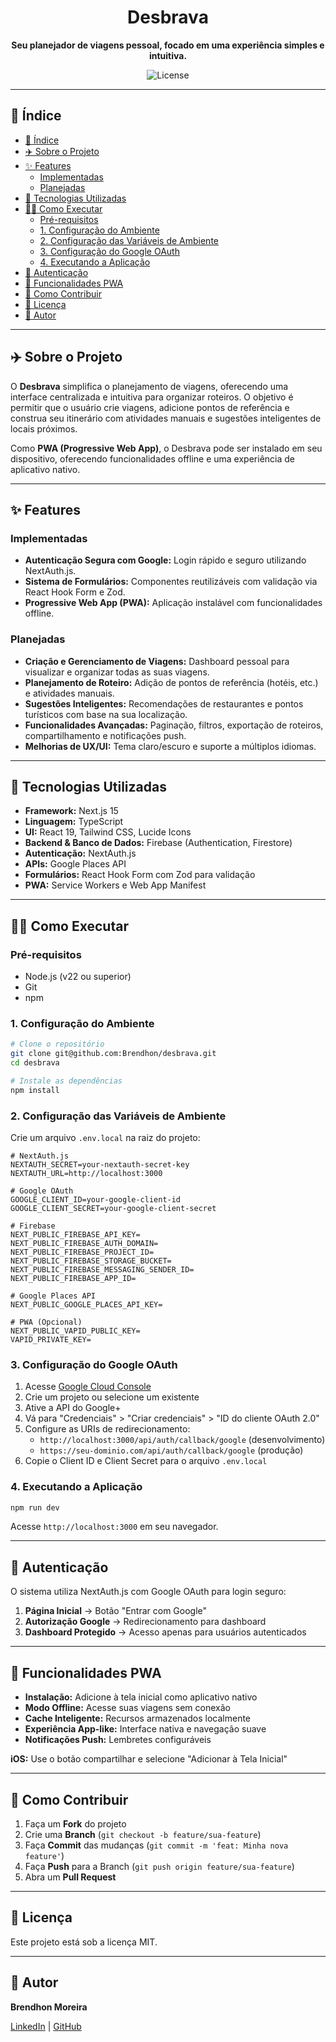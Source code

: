 <h1 align="center">Desbrava</h1>

<p align="center">
  <strong>Seu planejador de viagens pessoal, focado em uma experiência simples e intuitiva.</strong>
</p>

<p align="center">
  <img alt="License" src="https://img.shields.io/badge/license-MIT-blue.svg"/>
</p>

---

## 📜 Índice

- [📜 Índice](#-índice)
- [✈️ Sobre o Projeto](#️-sobre-o-projeto)
- [✨ Features](#-features)
  - [Implementadas](#implementadas)
  - [Planejadas](#planejadas)
- [🚀 Tecnologias Utilizadas](#-tecnologias-utilizadas)
- [👨‍💻 Como Executar](#-como-executar)
  - [Pré-requisitos](#pré-requisitos)
  - [1. Configuração do Ambiente](#1-configuração-do-ambiente)
  - [2. Configuração das Variáveis de Ambiente](#2-configuração-das-variáveis-de-ambiente)
  - [3. Configuração do Google OAuth](#3-configuração-do-google-oauth)
  - [4. Executando a Aplicação](#4-executando-a-aplicação)
- [🔐 Autenticação](#-autenticação)
- [🚀 Funcionalidades PWA](#-funcionalidades-pwa)
- [🤝 Como Contribuir](#-como-contribuir)
- [📝 Licença](#-licença)
- [👥 Autor](#-autor)

---

## ✈️ Sobre o Projeto

O **Desbrava** simplifica o planejamento de viagens, oferecendo uma interface centralizada e intuitiva para organizar roteiros. O objetivo é permitir que o usuário crie viagens, adicione pontos de referência e construa seu itinerário com atividades manuais e sugestões inteligentes de locais próximos.

Como **PWA (Progressive Web App)**, o Desbrava pode ser instalado em seu dispositivo, oferecendo funcionalidades offline e uma experiência de aplicativo nativo.

---

## ✨ Features

### Implementadas

- **Autenticação Segura com Google:** Login rápido e seguro utilizando NextAuth.js.
- **Sistema de Formulários:** Componentes reutilizáveis com validação via React Hook Form e Zod.
- **Progressive Web App (PWA):** Aplicação instalável com funcionalidades offline.

### Planejadas

- **Criação e Gerenciamento de Viagens:** Dashboard pessoal para visualizar e organizar todas as suas viagens.
- **Planejamento de Roteiro:** Adição de pontos de referência (hotéis, etc.) e atividades manuais.
- **Sugestões Inteligentes:** Recomendações de restaurantes e pontos turísticos com base na sua localização.
- **Funcionalidades Avançadas:** Paginação, filtros, exportação de roteiros, compartilhamento e notificações push.
- **Melhorias de UX/UI:** Tema claro/escuro e suporte a múltiplos idiomas.

---

## 🚀 Tecnologias Utilizadas

- **Framework:** Next.js 15
- **Linguagem:** TypeScript
- **UI:** React 19, Tailwind CSS, Lucide Icons
- **Backend & Banco de Dados:** Firebase (Authentication, Firestore)
- **Autenticação:** NextAuth.js
- **APIs:** Google Places API
- **Formulários:** React Hook Form com Zod para validação
- **PWA:** Service Workers e Web App Manifest

---

## 👨‍💻 Como Executar

### Pré-requisitos

- Node.js (v22 ou superior)
- Git
- npm

### 1. Configuração do Ambiente

```bash
# Clone o repositório
git clone git@github.com:Brendhon/desbrava.git
cd desbrava

# Instale as dependências
npm install
```

### 2. Configuração das Variáveis de Ambiente

Crie um arquivo `.env.local` na raiz do projeto:

```env
# NextAuth.js
NEXTAUTH_SECRET=your-nextauth-secret-key
NEXTAUTH_URL=http://localhost:3000

# Google OAuth
GOOGLE_CLIENT_ID=your-google-client-id
GOOGLE_CLIENT_SECRET=your-google-client-secret

# Firebase
NEXT_PUBLIC_FIREBASE_API_KEY=
NEXT_PUBLIC_FIREBASE_AUTH_DOMAIN=
NEXT_PUBLIC_FIREBASE_PROJECT_ID=
NEXT_PUBLIC_FIREBASE_STORAGE_BUCKET=
NEXT_PUBLIC_FIREBASE_MESSAGING_SENDER_ID=
NEXT_PUBLIC_FIREBASE_APP_ID=

# Google Places API
NEXT_PUBLIC_GOOGLE_PLACES_API_KEY=

# PWA (Opcional)
NEXT_PUBLIC_VAPID_PUBLIC_KEY=
VAPID_PRIVATE_KEY=
```

### 3. Configuração do Google OAuth

1. Acesse [Google Cloud Console](https://console.cloud.google.com/)
2. Crie um projeto ou selecione um existente
3. Ative a API do Google+
4. Vá para "Credenciais" > "Criar credenciais" > "ID do cliente OAuth 2.0"
5. Configure as URIs de redirecionamento:
   - `http://localhost:3000/api/auth/callback/google` (desenvolvimento)
   - `https://seu-dominio.com/api/auth/callback/google` (produção)
6. Copie o Client ID e Client Secret para o arquivo `.env.local`

### 4. Executando a Aplicação

```bash
npm run dev
```

Acesse `http://localhost:3000` em seu navegador.

---

## 🔐 Autenticação

O sistema utiliza NextAuth.js com Google OAuth para login seguro:

1. **Página Inicial** → Botão "Entrar com Google"
2. **Autorização Google** → Redirecionamento para dashboard
3. **Dashboard Protegido** → Acesso apenas para usuários autenticados

---

## 🚀 Funcionalidades PWA

- **Instalação:** Adicione à tela inicial como aplicativo nativo
- **Modo Offline:** Acesse suas viagens sem conexão
- **Cache Inteligente:** Recursos armazenados localmente
- **Experiência App-like:** Interface nativa e navegação suave
- **Notificações Push:** Lembretes configuráveis

**iOS:** Use o botão compartilhar e selecione "Adicionar à Tela Inicial"

---

## 🤝 Como Contribuir

1. Faça um **Fork** do projeto
2. Crie uma **Branch** (`git checkout -b feature/sua-feature`)
3. Faça **Commit** das mudanças (`git commit -m 'feat: Minha nova feature'`)
4. Faça **Push** para a Branch (`git push origin feature/sua-feature`)
5. Abra um **Pull Request**

---

## 📝 Licença

Este projeto está sob a licença MIT.

---

## 👥 Autor

**Brendhon Moreira**

[LinkedIn](https://www.linkedin.com/in/brendhon-moreira) | [GitHub](https://github.com/Brendhon)
